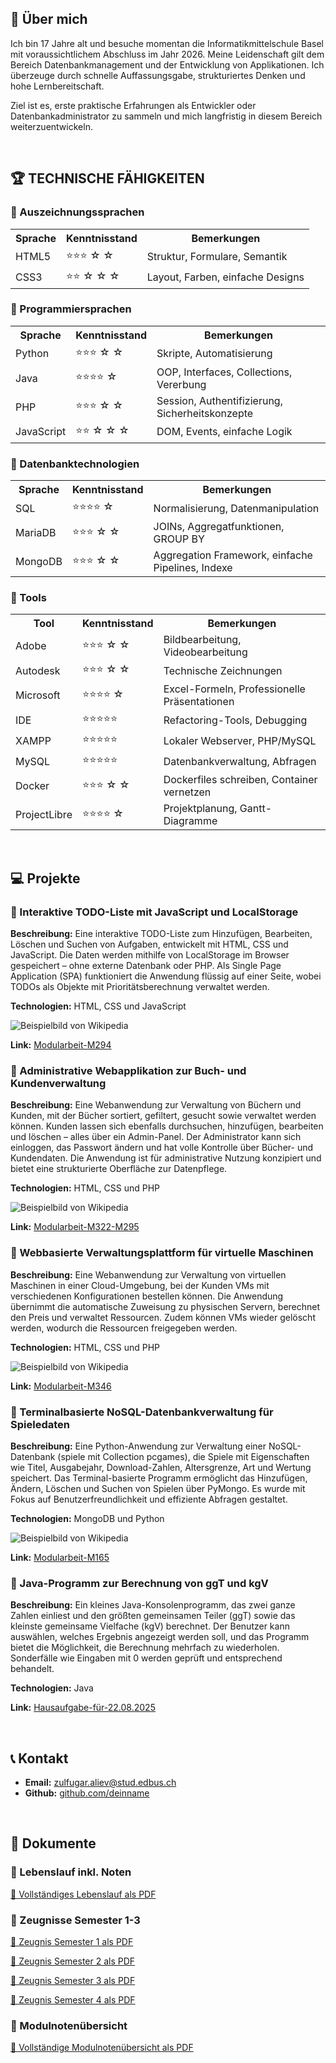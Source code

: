 <!DOCTYPE html>
<html lang="de">
<head>
    <meta charset="UTF-8">
</head>
<body>


<section>
    <h2>👋 Über mich</h2>
    <p>
        Ich bin 17 Jahre alt und besuche momentan die Informatikmittelschule Basel mit voraussichtlichem Abschluss im Jahr 2026.
        Meine Leidenschaft gilt dem Bereich Datenbankmanagement und der Entwicklung von Applikationen.
        Ich überzeuge durch schnelle Auffassungsgabe, strukturiertes Denken und hohe Lernbereitschaft.
    </p>
    <p>
        Ziel ist es, erste praktische Erfahrungen als Entwickler oder Datenbankadministrator zu sammeln und mich langfristig in diesem Bereich weiterzuentwickeln.
    </p>
</section>
<br>
<h2>🏆 TECHNISCHE FÄHIGKEITEN</h2>

<section>
  <h3>🔹 Auszeichnungssprachen</h3>
  <table>
    <tr>
      <th>Sprache</th>
      <th class="stars">Kenntnisstand</th>
      <th>Bemerkungen</th>
    </tr>
    <tr>
      <td>HTML5</td>
      <td>⭐⭐⭐ ☆ ☆</td>
      <td>Struktur, Formulare, Semantik</td>
    </tr>
    <tr>
      <td>CSS3</td>
      <td>⭐⭐ ☆ ☆ ☆</td>
      <td>Layout, Farben, einfache Designs</td>
    </tr>
  </table>
</section>

<section>
  <h3>🔹 Programmiersprachen</h3>
  <table>
    <tr>
      <th>Sprache</th>
      <th class="stars">Kenntnisstand</th>
      <th>Bemerkungen</th>
    </tr>
    <tr>
      <td>Python</td>
      <td>⭐⭐⭐ ☆ ☆</td>
      <td>Skripte, Automatisierung</td>
    </tr>
    <tr>
      <td>Java</td>
      <td>⭐⭐⭐⭐ ☆</td>
      <td>OOP, Interfaces, Collections, Vererbung </td>
    </tr>
    <tr>
      <td>PHP</td>
      <td>⭐⭐⭐ ☆ ☆</td>
      <td>Session, Authentifizierung, Sicherheitskonzepte</td>
    </tr>
    <tr>
      <td>JavaScript</td>
      <td>⭐⭐ ☆ ☆ ☆</td>
      <td>DOM, Events, einfache Logik</td>
    </tr>
  </table>
</section>

  <h3>🔹 Datenbanktechnologien</h3>
  <table>
    <tr>
      <th>Sprache</th>
      <th class="stars">Kenntnisstand</th>
      <th>Bemerkungen</th>
    </tr>
    <tr>
      <td>SQL</td>
      <td>⭐⭐⭐⭐ ☆</td>
      <td>Normalisierung, Datenmanipulation</td>
    </tr>
    <tr>
      <td>MariaDB</td>
      <td>⭐⭐⭐ ☆ ☆</td>
      <td>JOINs, Aggregatfunktionen, GROUP BY</td>
    </tr>
    <tr>
      <td>MongoDB</td>
      <td>⭐⭐⭐ ☆ ☆</td>
      <td>Aggregation Framework, einfache Pipelines, Indexe</td>
    </tr>
  </table>
</section>

<section>
  <h3>🔹 Tools</h3>
  <table>
    <tr>
      <th>Tool</th>
      <th class="stars">Kenntnisstand</th>
      <th>Bemerkungen</th>
    </tr>
    <tr>
      <td>Adobe</td>
      <td>⭐⭐⭐ ☆ ☆</td>
      <td>Bildbearbeitung, Videobearbeitung</td>
    </tr>
    <tr>
      <td>Autodesk</td>
      <td>⭐⭐⭐ ☆ ☆</td>
      <td>Technische Zeichnungen</td>
    </tr>
    <tr>
      <td>Microsoft</td>
      <td>⭐⭐⭐⭐ ☆</td>
      <td>Excel-Formeln, Professionelle Präsentationen</td>
    </tr>
    <tr>
      <td>IDE</td>
      <td>⭐⭐⭐⭐⭐</td>
      <td>Refactoring-Tools, Debugging</td>
    </tr>
    <tr>
      <td>XAMPP</td>
      <td>⭐⭐⭐⭐⭐</td>
      <td>Lokaler Webserver, PHP/MySQL</td>
    </tr>
    <tr>
      <td>MySQL</td>
      <td>⭐⭐⭐⭐⭐</td>
      <td>Datenbankverwaltung, Abfragen</td>
    </tr>
    <tr>
      <td>Docker</td>
      <td>⭐⭐⭐ ☆ ☆</td>
      <td>Dockerfiles schreiben, Container vernetzen</td>
    </tr>
    <tr>
      <td>ProjectLibre</td>
      <td>⭐⭐⭐⭐ ☆</td>
      <td>Projektplanung, Gantt-Diagramme</td>
    </tr>
  </table>
</section>
<br>
<h2>💻 Projekte</h2>
<section>
        <h3>🔹 Interaktive TODO-Liste mit JavaScript und LocalStorage</h3>
        <p><strong>Beschreibung:</strong> Eine interaktive TODO-Liste zum Hinzufügen, Bearbeiten, Löschen und Suchen von Aufgaben, entwickelt mit HTML, CSS und JavaScript. Die Daten werden mithilfe von LocalStorage im Browser gespeichert – ohne externe Datenbank oder PHP. Als Single Page Application (SPA) funktioniert die Anwendung flüssig auf einer Seite, wobei TODOs als Objekte mit Prioritätsberechnung verwaltet werden.</p>
        <p><strong>Technologien:</strong> HTML, CSS und JavaScript</p>
        <img src="https://i.imgflip.com/9yav6f.gif" alt="Beispielbild von Wikipedia" />
        <p><strong>Link:</strong> <a href="https://github.com/Simulant235/Modularbeit-M294" target="_blank">Modularbeit-M294</a></p>
</section>

<section>
        <h3>🔹 Administrative Webapplikation zur Buch- und Kundenverwaltung</h3>
        <p><strong>Beschreibung:</strong> Eine Webanwendung zur Verwaltung von Büchern und Kunden, mit der Bücher sortiert, gefiltert, gesucht sowie verwaltet werden können. Kunden lassen sich ebenfalls durchsuchen, hinzufügen, bearbeiten und löschen – alles über ein Admin-Panel. Der Administrator kann sich einloggen, das Passwort ändern und hat volle Kontrolle über Bücher- und Kundendaten. Die Anwendung ist für administrative Nutzung konzipiert und bietet eine strukturierte Oberfläche zur Datenpflege.</p>
        <p><strong>Technologien:</strong> HTML, CSS und PHP</p>
        <img src="https://i.imgflip.com/9yaxnt.gif" alt="Beispielbild von Wikipedia" />
        <p><strong>Link:</strong> <a href="https://github.com/Simulant235/Modularbeit-M322-M295" target="_blank">Modularbeit-M322-M295</a></p>
</section>

<section>
        <h3>🔹 Webbasierte Verwaltungsplattform für virtuelle Maschinen</h3>
        <p><strong>Beschreibung:</strong> Eine Webanwendung zur Verwaltung von virtuellen Maschinen in einer Cloud-Umgebung, bei der Kunden VMs mit verschiedenen Konfigurationen bestellen können. Die Anwendung übernimmt die automatische Zuweisung zu physischen Servern, berechnet den Preis und verwaltet Ressourcen. Zudem können VMs wieder gelöscht werden, wodurch die Ressourcen freigegeben werden.</p>
        <p><strong>Technologien:</strong> HTML, CSS und PHP</p>
        <img src="https://i.imgflip.com/9yb0iw.gif" alt="Beispielbild von Wikipedia" />
        <p><strong>Link:</strong> <a href="https://github.com/Simulant235/Modularbeit-M346" target="_blank">Modularbeit-M346</a></p>
</section>

<section>
        <h3>🔹 Terminalbasierte NoSQL-Datenbankverwaltung für Spieledaten</h3>
        <p><strong>Beschreibung:</strong> Eine Python-Anwendung zur Verwaltung einer NoSQL-Datenbank (spiele mit Collection pcgames), die Spiele mit Eigenschaften wie Titel, Ausgabejahr, Download-Zahlen, Altersgrenze, Art und Wertung speichert. Das Terminal-basierte Programm ermöglicht das Hinzufügen, Ändern, Löschen und Suchen von Spielen über PyMongo. Es wurde mit Fokus auf Benutzerfreundlichkeit und effiziente Abfragen gestaltet.</p>
        <p><strong>Technologien:</strong> MongoDB und Python</p>
        <img src="https://i.imgflip.com/9yb0ul.gif" alt="Beispielbild von Wikipedia" />
        <p><strong>Link:</strong> <a href="https://github.com/Simulant235/Modularbeit-M165" target="_blank">Modularbeit-M165</a></p>
</section>

<section>
        <h3>🔹 Java-Programm zur Berechnung von ggT und kgV</h3>
        <p><strong>Beschreibung:</strong> Ein kleines Java-Konsolenprogramm, das zwei ganze Zahlen einliest und den größten gemeinsamen Teiler (ggT) sowie das kleinste gemeinsame Vielfache (kgV) berechnet. Der Benutzer kann auswählen, welches Ergebnis angezeigt werden soll, und das Programm bietet die Möglichkeit, die Berechnung mehrfach zu wiederholen. Sonderfälle wie Eingaben mit 0 werden geprüft und entsprechend behandelt.</p>
        <p><strong>Technologien:</strong> Java</p>
        <p><strong>Link:</strong> <a href="https://github.com/Simulant235/Hausaufgabe-f-r-22.08.2025" target="_blank">Hausaufgabe-für-22.08.2025</a></p>
</section>
<br>
<section>
    <h2>📞 Kontakt</h2>
    <ul>
        <li><strong>Email:</strong> <a href="mailto:zulfugar.aliev@stud.edbus.ch">zulfugar.aliev@stud.edbus.ch</a></li>
        <li><strong>Github:</strong> <a href="https://github.com/Simulant235"  target="_blank">github.com/deinname</a></li>
    </ul>
</section>
<br>
<section>
    <h2>📄 Dokumente</h2>
    <h3>🔹 Lebenslauf inkl. Noten</h3>
    <p>
        <a href="Lebenslauf_Zulfugar_Aliev.pdf" target="_blank">🔗 Vollständiges Lebenslauf als PDF</a>
    </p>
    <h3>🔹 Zeugnisse Semester 1-3</h3>
    <p>
        <a href="Zeugnis Sem. 1.jpg" target="_blank">🔗 Zeugnis Semester 1 als PDF</a>
    </p>
    <p>
        <a href="Zeugnis Sem. 2.jpg" target="_blank">🔗 Zeugnis Semester 2 als PDF</a>
    </p>
    <p>
        <a href="Zeugnis Sem. 3.jpg" target="_blank">🔗 Zeugnis Semester 3 als PDF</a>
    </p>
    <p>
        <a href="Zeugnis Sem. 4.pdf" target="_blank">🔗 Zeugnis Semester 4 als PDF</a>
    </p>
    <h3>🔹 Modulnotenübersicht</h3>
    <p>
        <a href="Modulnotenübersicht.pdf" target="_blank">🔗 Vollständige Modulnotenübersicht als PDF</a>
    </p>
</section>

</body>
</html>
